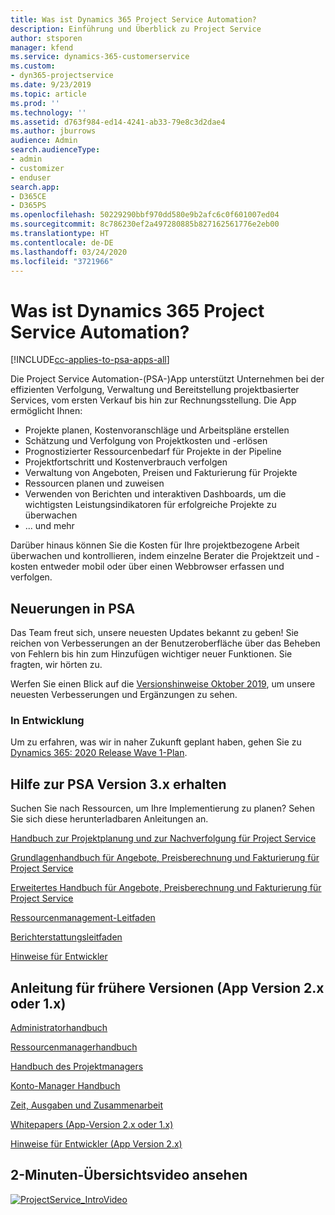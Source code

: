 ```yaml
---
title: Was ist Dynamics 365 Project Service Automation?
description: Einführung und Überblick zu Project Service
author: stsporen
manager: kfend
ms.service: dynamics-365-customerservice
ms.custom:
- dyn365-projectservice
ms.date: 9/23/2019
ms.topic: article
ms.prod: ''
ms.technology: ''
ms.assetid: d763f984-ed14-4241-ab33-79e8c3d2dae4
ms.author: jburrows
audience: Admin
search.audienceType:
- admin
- customizer
- enduser
search.app:
- D365CE
- D365PS
ms.openlocfilehash: 50229290bbf970dd580e9b2afc6c0f601007ed04
ms.sourcegitcommit: 8c786230ef2a497280885b827162561776e2eb00
ms.translationtype: HT
ms.contentlocale: de-DE
ms.lasthandoff: 03/24/2020
ms.locfileid: "3721966"
---
```

# <a name="what-is-dynamics-365-project-service-automation"></a>Was ist Dynamics 365 Project Service Automation?

[!INCLUDE[cc-applies-to-psa-apps-all](../includes/cc-applies-to-psa-apps-all.md)]

Die Project Service Automation-(PSA-)App unterstützt Unternehmen bei der effizienten Verfolgung, Verwaltung und Bereitstellung projektbasierter Services, vom ersten Verkauf bis hin zur Rechnungsstellung. Die App ermöglicht Ihnen:

- Projekte planen, Kostenvoranschläge und Arbeitspläne erstellen
- Schätzung und Verfolgung von Projektkosten und -erlösen
- Prognostizierter Ressourcenbedarf für Projekte in der Pipeline
- Projektfortschritt und Kostenverbrauch verfolgen
- Verwaltung von Angeboten, Preisen und Fakturierung für Projekte
- Ressourcen planen und zuweisen
- Verwenden von Berichten und interaktiven Dashboards, um die wichtigsten Leistungsindikatoren für erfolgreiche Projekte zu überwachen
- ... und mehr

Darüber hinaus können Sie die Kosten für Ihre projektbezogene Arbeit überwachen und kontrollieren, indem einzelne Berater die Projektzeit und -kosten entweder mobil oder über einen Webbrowser erfassen und verfolgen.

## <a name="whats-new-in-psa"></a>Neuerungen in PSA
Das Team freut sich, unsere neuesten Updates bekannt zu geben! Sie reichen von Verbesserungen an der Benutzeroberfläche über das Beheben von Fehlern bis hin zum Hinzufügen wichtiger neuer Funktionen. Sie fragten, wir hörten zu.

Werfen Sie einen Blick auf die [Versionshinweise Oktober 2019](https://docs.microsoft.com/dynamics365-release-plan/2019wave2/index), um unsere neuesten Verbesserungen und Ergänzungen zu sehen.

### <a name="in-development"></a>In Entwicklung
Um zu erfahren, was wir in naher Zukunft geplant haben, gehen Sie zu [Dynamics 365: 2020 Release Wave 1-Plan](https://docs.microsoft.com/dynamics365-release-plan/2020wave1/index).

## <a name="get-help-with-psa-version-3x"></a>Hilfe zur PSA Version 3.x erhalten
Suchen Sie nach Ressourcen, um Ihre Implementierung zu planen? Sehen Sie sich diese herunterladbaren Anleitungen an.

 [Handbuch zur Projektplanung und zur Nachverfolgung für Project Service](../project-service/implementation-guides/project-planning-tracking.md)

 [Grundlagenhandbuch für Angebote, Preisberechnung und Fakturierung für Project Service](../project-service/implementation-guides/begin-quoting-pricing-billing.md)

 [Erweitertes Handbuch für Angebote, Preisberechnung und Fakturierung für Project Service](../project-service/implementation-guides/adv-quoting-pricing-billing.md)

 [Ressourcenmanagement-Leitfaden](../project-service/implementation-guides/resource-management-guide.md)

 [Berichterstattungsleitfaden](../project-service/implementation-guides/reporting-guide.md)

 [Hinweise für Entwickler](../project-service/developer-guides/overview-dev-notes-v3.x.md)

## <a name="guidance-for-earlier-versions-app-version-2x-or-1x"></a>Anleitung für frühere Versionen (App Version 2.x oder 1.x)
 [Administratorhandbuch](../project-service/admin-guide.md)

 [Ressourcenmanagerhandbuch](../project-service/resource-manager-guide.md)

 [Handbuch des Projektmanagers](../project-service/project-manager-guide.md)

 [Konto-Manager Handbuch](../project-service/account-manager-guide.md)

 [Zeit, Ausgaben und Zusammenarbeit](../project-service/time-expense-collaboration-guide.md)

 [Whitepapers (App-Version 2.x oder 1.x)](../project-service/white-papers.md)

 [Hinweise für Entwickler (App Version 2.x)](../project-service/developer-guides/add-custom-qoi-forms-v2.x.md)

 ## <a name="watch-a-2-minute-overview-video"></a>2-Minuten-Übersichtsvideo ansehen
 <a name="heroArea"></a> [![ProjectService_IntroVideo](../project-service/media/project-service-intro-video.png "ProjectService_IntroVideo")](https://go.microsoft.com/fwlink/p/?LinkId=799457)


